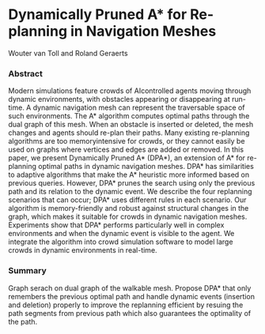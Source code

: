 # Dynamically Pruned A* for Re-planning in Navigation Meshes
Wouter van Toll and Roland Geraerts

### Abstract 
Modern simulations feature crowds of AIcontrolled
agents moving through dynamic environments, with
obstacles appearing or disappearing at run-time. A dynamic
navigation mesh can represent the traversable space of such environments.
The A* algorithm computes optimal paths through
the dual graph of this mesh. When an obstacle is inserted
or deleted, the mesh changes and agents should re-plan their
paths. Many existing re-planning algorithms are too memoryintensive
for crowds, or they cannot easily be used on graphs
where vertices and edges are added or removed.
In this paper, we present Dynamically Pruned A* (DPA*), an
extension of A* for re-planning optimal paths in dynamic navigation
meshes. DPA* has similarities to adaptive algorithms that
make the A* heuristic more informed based on previous queries.
However, DPA* prunes the search using only the previous path
and its relation to the dynamic event. We describe the four replanning
scenarios that can occur; DPA* uses different rules
in each scenario. Our algorithm is memory-friendly and robust
against structural changes in the graph, which makes it suitable
for crowds in dynamic navigation meshes. Experiments show
that DPA* performs particularly well in complex environments
and when the dynamic event is visible to the agent. We integrate
the algorithm into crowd simulation software to model large
crowds in dynamic environments in real-time.

### Summary
Graph serach on dual graph of the walkable mesh. Propose DPA* that only remembers the previous optimal path and handle dynamic events (insertion and deletion) properly to improve the replanning efficient by resuing the path segments from previous path which also guarantees the optimality of the path.

